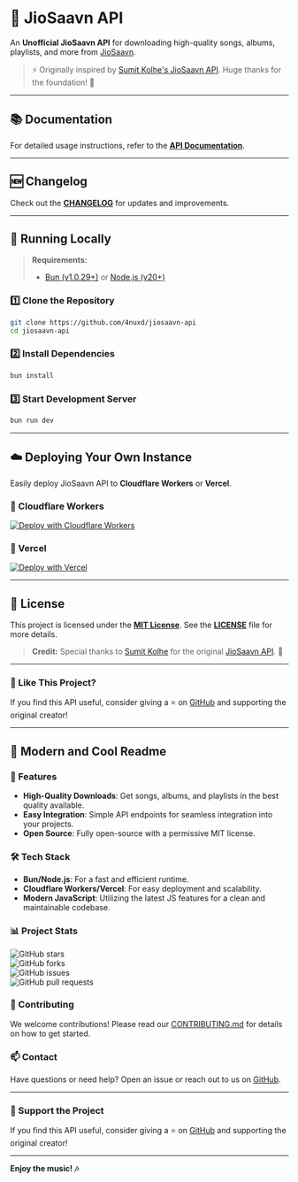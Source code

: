 # 🎵 JioSaavn API  

An **Unofficial JioSaavn API** for downloading high-quality songs, albums, playlists, and more from [JioSaavn](https://jiosaavn.com).  

> ⚡ Originally inspired by [Sumit Kolhe's JioSaavn API](https://github.com/sumitkolhe/jiosaavn-api). Huge thanks for the foundation! 🙌  

---

## 📚 Documentation  

For detailed usage instructions, refer to the **[API Documentation](https://saavn.dev/docs)**.  

---

## 🆕 Changelog  

Check out the **[CHANGELOG](CHANGELOG.md)** for updates and improvements.  

---

## 🚀 Running Locally  

> **Requirements:**  
> - [Bun (v1.0.29+)](https://bun.sh/) or [Node.js (v20+)](https://nodejs.org/)  

### 1️⃣ Clone the Repository  

```sh
git clone https://github.com/4nuxd/jiosaavn-api
cd jiosaavn-api
```

### 2️⃣ Install Dependencies  

```sh
bun install
```

### 3️⃣ Start Development Server  

```sh
bun run dev
```

---

## ☁️ Deploying Your Own Instance  

Easily deploy JioSaavn API to **Cloudflare Workers** or **Vercel**.  

### 🔹 Cloudflare Workers  

[![Deploy with Cloudflare Workers](https://deploy.workers.cloudflare.com/button)](https://deploy.workers.cloudflare.com/?url=https://github.com/4nuxd/jiosaavanapi)  

### 🔹 Vercel  

[![Deploy with Vercel](https://vercel.com/button)](https://vercel.com/new/clone?repository-url=https://github.com/4nuxd/jiosaavanapi)  

---

## 📜 License  

This project is licensed under the **[MIT License](https://opensource.org/licenses/MIT)**. See the **[LICENSE](LICENSE)** file for more details.  

> **Credit:** Special thanks to [Sumit Kolhe](https://github.com/sumitkolhe) for the original [JioSaavn API](https://github.com/sumitkolhe/jiosaavn-api). 🚀  

---

### 🌟 Like This Project?  

If you find this API useful, consider giving a ⭐ on [GitHub](https://github.com/4nuxd/jiosaavanapi) and supporting the original creator!  

---

## 🎨 Modern and Cool Readme  

### 🌈 Features  

- **High-Quality Downloads**: Get songs, albums, and playlists in the best quality available.  
- **Easy Integration**: Simple API endpoints for seamless integration into your projects.  
- **Open Source**: Fully open-source with a permissive MIT license.  

### 🛠️ Tech Stack  

- **Bun/Node.js**: For a fast and efficient runtime.  
- **Cloudflare Workers/Vercel**: For easy deployment and scalability.  
- **Modern JavaScript**: Utilizing the latest JS features for a clean and maintainable codebase.  

### 📊 Project Stats  

![GitHub stars](https://img.shields.io/github/stars/4nuxd/jiosaavanapi?style=social)  
![GitHub forks](https://img.shields.io/github/forks/4nuxd/jiosaavanapi?style=social)  
![GitHub issues](https://img.shields.io/github/issues/4nuxd/jiosaavanapi)  
![GitHub pull requests](https://img.shields.io/github/issues-pr/4nuxd/jiosaavanapi)  

### 🤝 Contributing  

We welcome contributions! Please read our [CONTRIBUTING.md](CONTRIBUTING.md) for details on how to get started.  

### 📫 Contact  

Have questions or need help? Open an issue or reach out to us on [GitHub](https://github.com/4nuxd/jiosaavanapi).  

---

### 🌟 Support the Project  

If you find this API useful, consider giving a ⭐ on [GitHub](https://github.com/4nuxd/jiosaavanapi) and supporting the original creator!  

---

**Enjoy the music! 🎶**
